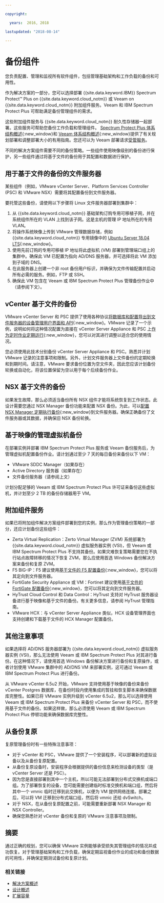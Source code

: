 ```yaml
---

copyright:

  years:  2016, 2018

lastupdated: "2018-08-14"

---
```


# 备份组件

您负责配置、管理和监视所有软件组件，包括管理基础架构和工作负载的备份和可用性。

作为解决方案的一部分，您可以选择部署 {{site.data.keyword.IBM}} Spectrum Protect&trade; Plus on {{site.data.keyword.cloud_notm}} 或 Veeam on {{site.data.keyword.cloud_notm}} 附加组件服务。Veeam 和 IBM Spectrum Protect Plus 可帮助满足备份管理组件的需求。

这些附加组件服务与 {{site.data.keyword.cloud_notm}} 耐久性存储器一起部署。这些服务可帮助您备份工作负载和管理组件。 [Spectrum Protect Plus 体系结构概述](https://www.ibm.com/cloud/garage/architectures/implementation/virtualization_backup_spplus){:new_window}和 [Veeam 体系结构概述](https://www.ibm.com/cloud/garage/architectures/implementation/virtualization_backup_veeam){:new_window}提供了有关规划部署和调整部署大小的有用指南。您还可以为 Veeam 部署请求[受管服务](https://console.bluemix.net/infrastructure/vmware-solutions/console/gettingstarted/veeam/vcs/managed)。

不同的解决方案组件需要不同的备份策略。一些组件使用映像级别的备份进行保护，另一些组件通过将基于文件的备份用于其配置和数据进行保护。

## 用于基于文件的备份的文件服务器

某些组件（例如，VMware vCenter Server、Platform Services Controller (PSC) 和 VMware NSX）需要将其配置备份到文件服务器。

要托管这些备份，请使用以下步骤将 Linux 文件服务器部署到集群中：

1. 从 {{site.data.keyword.cloud_notm}} 基础架构订购专用可移植子网，并在系统组件所在的 VLAN 上找到该子网。这是主机的管理 IP 地址所在的专用 VLAN。
2. 将操作系统映像上传到 VMware 管理数据存储，例如 {{site.data.keyword.cloud_notm}} 专用镜像中的 [Ubuntu Server 18.04 LTS](http://mirrors.service.softlayer.com/ubuntu-releases/ubuntu-server/bionic/daily-live/current/){:new_window}。
3. 使用先前订购的专用可移植 IP 地址将此虚拟机 (VM) 部署到管理端口组上的集群中。确保此 VM 已配置为指向 AD/DNS 服务器，并可选择将此 VM 添加到子域的 DNS。
4. 在此服务器上创建一个非 root 备份用户标识，并确保为文件传输配置并启动所有必需的服务。例如，FTP 或 SSH。
5. 确保此 VM 包含在 Veeam 或 IBM Spectrum Protect Plus 管理备份作业中（请参阅下文）。

## vCenter 基于文件的备份

VMware vCenter Server 和 PSC 提供了使用各种协议[将数据库和配置导出到文件服务器的设备管理用户界面和 API](https://docs.vmware.com/en/VMware-vSphere/6.5/com.vmware.vsphere.install.doc/GUID-3EAED005-B0A3-40CF-B40D-85AD247D7EA4.html){:new_window}。VMware 记录了一个示例，说明如何将这种情况配置为直接在 vCenter Server Appliance 和 PSC 上[作为定时作业定期运行](https://pubs.vmware.com/vsphere-6-5/index.jsp?topic=%2Fcom.vmware.vsphere.vcsapg-rest.doc%2FGUID-222400F3-678E-4028-874F-1F83036D2E85.html){:new_window}，您可以对其进行调整以适合您的使用情况。

您必须使用此技术分别备份 vCenter Server Appliance 和 PSC。熟悉并计划 VMware 记录的注意事项和限制。另外，计划文件服务器上文件备份的定期轮换和到期时间。请注意，VMware 要求备份位置为空文件夹，因此您应该计划备份轮换或自动化，将该位置保留为空以用于每个后续备份作业。

## NSX 基于文件的备份

如果发生故障，那么必须适当备份所有 NSX 组件才能将系统恢复到工作状态。此设计需要您通过 NSX Manager 备份功能来配置 NSX 备份。为此，可以[配置 NSX Manager 定期执行备份](https://pubs.vmware.com/NSX-6/index.jsp?topic=%2Fcom.vmware.nsx.admin.doc%2FGUID-72EFCAB1-0B10-4007-A44C-09D38CD960D3.html){:new_window}到文件服务器。确保正确备份了文件服务器或其数据，并确保旧 NSX 备份轮换。

## 基于映像的管理虚拟机备份

在部署实例并部署 IBM Spectrum Protect Plus 服务或 Veeam 备份服务后，为管理虚拟机配置备份作业。请计划通过至少 7 天的每日备份来备份以下 VM：

* VMware SDDC Manager（如果存在）
* Active Directory 服务器（如果存在）
* 文件备份服务器（请参阅上文）

计划分配足够的 Veeam 或 IBM Spectrum Protect Plus 许可证来备份这些虚拟机，并计划至少 2 TB 的备份存储器用于 VM。

## 附加组件服务

如果已将附加组件解决方案组件部署到您的实例，那么作为管理备份策略的一部分，还应计划备份这些组件：

* Zerta Virtual Replication：Zerto Virtual Manager (ZVM) 系统部署为 {{site.data.keyword.cloud_notm}} 虚拟服务器实例 (VSI)，但 Veeam 或 IBM Spectrum Protect Plus 不支持其备份。如果灾难恢复策略需要您在不执行站点故障转移的情况下恢复 ZVM，那么应使用首选 Windows 备份解决方案来备份和复原 ZVM。
* F5 BIG-IP：F5 建议使用[基于文件的 F5 配置备份](https://support.f5.com/csp/article/K13132){:new_window}，您可以将其定向到文件服务器。
* FortiGate Security Appliance 或 VM：Fortinet 建议使用[基于文件的 FortiGate 配置备份](http://help.fortinet.com/fos50hlp/54/Content/FortiOS/fortigate-best-practices-54/Firmware/Performing_Config_Backup.htm){:new_window}，您可以将其定向到文件服务器。
* HyTrust Cloud Control 和 Data Control：HyTrust 支持对 HyTrust 服务器设备进行基于映像和基于文件的备份。有关更多信息，请参阅 HyTrust 管理指南。
* VMware HCX：与 vCenter Server Appliance 类似，HCX 设备管理界面也支持创建和下载基于文件的 HCX Manager 配置备份。

## 其他注意事项

如果选择将 AD/DNS 服务器部署为 {{site.data.keyword.cloud_notm}} 虚拟服务器实例 (VSI)，那么无法使用 Veeam 或 IBM Spectrum Protect Plus 对其进行备份。在这种情况下，请使用首选 Windows 备份解决方案进行备份和复原操作，或者计划使用 VMware 集群中的 AD/DNS VM 来部署实例，这可通过 Veeam 或 IBM Spectrum Protect Plus 进行备份。

从 VMware vCenter 6.5u2 开始，VMware 支持使用基于映像的备份来备份 vCenter Postgres 数据库，在备份时段内使用集成的暂挂和恢复脚本来确保数据库完整性。如果已将 VMware 实例升级到 vCenter 6.5u2，那么可以选择使用 Veeam 或 IBM Spectrum Protect Plus 来备份 vCenter Server 和 PSC，而不使用基于文件的备份。如果这样做，那么必须使用 Veeam 或 IBM Spectrum Protect Plus 停顿功能来确保数据库完整性。

## 从备份复原

复原管理备份时有一些特殊注意事项：

* 对于 vCenter 和 PSC，VMware 提供了一个安装程序，可以部署新的虚拟设备以及从备份复原配置。
* 从备份复原设备时，安装程序会根据提供的备份信息来检测设备的类型（是 vCenter Server 还是 PSC）。
* 因为您是直接部署到其中一个主机，所以可能无法部署到分布式交换机或端口组。为了部署恢复的设备，您可能需要创建临时标准交换机和端口组，然后将其中一个 vmnic 临时迁移到此交换机，以便为 VM 提供网络连接。部署之后，可以将 VM 迁移到分布式端口组，然后将 vmnic 还给 dvSwitch。
* 对于 NSX，在从备份复原配置之前，可能需要重新部署 NSX Manager 和 NSX Controller。
* 确保您熟悉针对 vCenter 备份和复原的 VMware 注意事项及限制。

## 摘要

通过正确的规划，您可以确保 VMware 实例能够承受损失其管理组件的情况并成功恢复。对于管理基础架构和工作负载，确保定期监视备份作业的成功和备份数据的可用性，并确保定期测试备份和复原计划。

### 相关链接

* [解决方案概述](solution_overview.html)
* [设计概述](design_overview.html)
* [扩展容量](solution_scaling.html)
